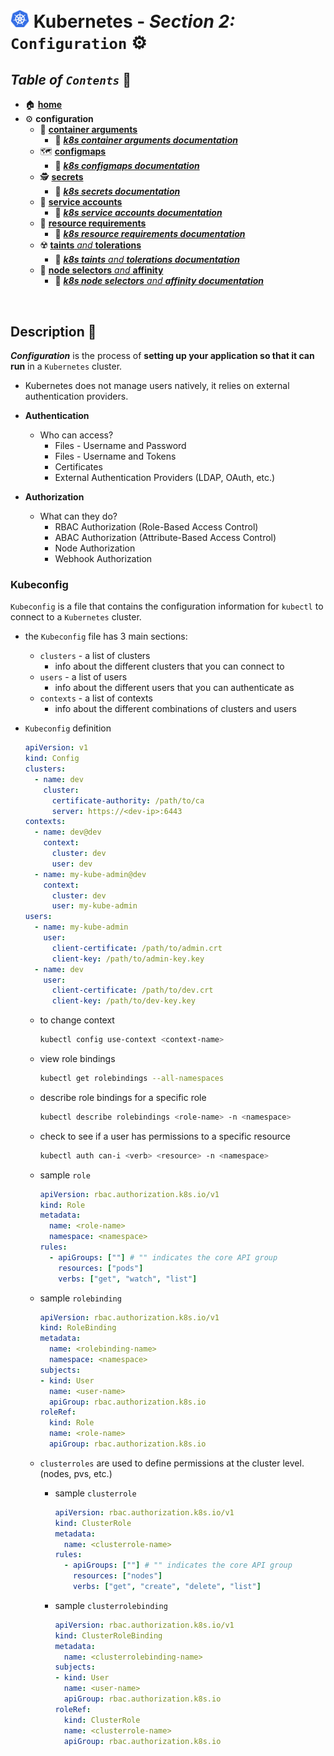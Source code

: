 # <img src="../assets/img/k8s.png" width="30px"> **Kubernetes** - ***Section 2:*** `Configuration` ⚙️

## ***Table*** *of* ***`Contents`*** 📜

* 🏠 [**home**](../README.md)
* ⚙️ **configuration**
  * 🔣 [**container arguments**](10-commands-and-arguments/README.md)
    * 🔗 <a href="https://kubernetes.io/docs/tasks/inject-data-application/define-command-argument-container/" target="_blank">***k8s container arguments documentation***</a>
  * 🗺️ [**configmaps**](11-config-maps/README.md)
    * 🔗 <a href="https://kubernetes.io/docs/concepts/configuration/configmap/" target="_blank">***k8s configmaps documentation***</a>
  * 🕵️ [**secrets**](12-secrets/README.md)
    * 🔗 <a href="https://kubernetes.io/docs/concepts/configuration/secret/" target="_blank">***k8s secrets documentation***</a>
  * 💁 [**service accounts**](13-service-accounts/README.md)
    * 🔗 <a href="https://kubernetes.io/docs/tasks/configure-pod-container/configure-service-account/" target="_blank">***k8s service accounts documentation***</a>
  * 💾 [**resource requirements**](14-resource-requirements/README.md)
    * 🔗 <a href="https://kubernetes.io/docs/concepts/configuration/manage-resources-containers/" target="_blank">***k8s resource requirements documentation***</a>
  * ☢️ [**taints** *and* **tolerations**](15-taints-and-tolerants/README.md)
    * 🔗 <a href="https://kubernetes.io/docs/concepts/scheduling-eviction/taint-and-toleration/" target="_blank">***k8s taints** *and* **tolerations documentation***</a>
  * 🔘 [**node selectors** *and* **affinity**](16-node-selectors-and-affinity/README.md)
    * 🔗 <a href="https://kubernetes.io/docs/concepts/scheduling-eviction/assign-pod-node/" target="_blank">***k8s node selectors** *and* **affinity documentation***</a>

<br />

## **Description** 👀

***Configuration*** is the process of **setting up your application so that it can run** in a `Kubernetes` cluster.

* Kubernetes does not manage users natively, it relies on external authentication providers.

* **Authentication**
  * Who can access?
    * Files - Username and Password
    * Files - Username and Tokens
    * Certificates
    * External Authentication Providers (LDAP, OAuth, etc.)

* **Authorization**
  * What can they do?
    * RBAC Authorization (Role-Based Access Control)
    * ABAC Authorization (Attribute-Based Access Control)
    * Node Authorization
    * Webhook Authorization

### **Kubeconfig**

`Kubeconfig` is a file that contains the configuration information for `kubectl` to connect to a `Kubernetes` cluster.

* the `Kubeconfig` file has 3 main sections:

  * `clusters` - a list of clusters
    * info about the different clusters that you can connect to
  * `users` - a list of users
    * info about the different users that you can authenticate as
  * `contexts` - a list of contexts
    * info about the different combinations of clusters and users

* `Kubeconfig` definition

    ```yaml
    apiVersion: v1
    kind: Config
    clusters:
      - name: dev
        cluster:
          certificate-authority: /path/to/ca
          server: https://<dev-ip>:6443
    contexts:
      - name: dev@dev
        context:
          cluster: dev
          user: dev
      - name: my-kube-admin@dev
        context:
          cluster: dev
          user: my-kube-admin
    users:
      - name: my-kube-admin
        user:
          client-certificate: /path/to/admin.crt
          client-key: /path/to/admin-key.key
      - name: dev
        user:
          client-certificate: /path/to/dev.crt
          client-key: /path/to/dev-key.key
    ```

  * to change context

    ```bash
    kubectl config use-context <context-name> 
    ```

  * view role bindings

    ```bash
    kubectl get rolebindings --all-namespaces
    ```
  
  * describe role bindings for a specific role
  
    ```bash
    kubectl describe rolebindings <role-name> -n <namespace>
    ```

  * check to see if a user has permissions to a specific resource

    ```bash
    kubectl auth can-i <verb> <resource> -n <namespace>
    ```

  * sample `role`
  
    ```yaml
    apiVersion: rbac.authorization.k8s.io/v1
    kind: Role
    metadata:
      name: <role-name>
      namespace: <namespace>
    rules:
      - apiGroups: [""] # "" indicates the core API group
        resources: ["pods"]
        verbs: ["get", "watch", "list"]
    ```

  * sample `rolebinding`
  
    ```yaml
    apiVersion: rbac.authorization.k8s.io/v1
    kind: RoleBinding
    metadata:
      name: <rolebinding-name>
      namespace: <namespace>
    subjects:
    - kind: User
      name: <user-name>
      apiGroup: rbac.authorization.k8s.io
    roleRef:
      kind: Role
      name: <role-name>
      apiGroup: rbac.authorization.k8s.io
    ```

  * `clusterroles` are used to define permissions at the cluster level. (nodes, pvs, etc.)

    * sample `clusterrole`

      ```yaml
      apiVersion: rbac.authorization.k8s.io/v1
      kind: ClusterRole
      metadata:
        name: <clusterrole-name>
      rules:
        - apiGroups: [""] # "" indicates the core API group
          resources: ["nodes"]
          verbs: ["get", "create", "delete", "list"]
      ```

    * sample `clusterrolebinding`

      ```yaml
      apiVersion: rbac.authorization.k8s.io/v1
      kind: ClusterRoleBinding
      metadata:
        name: <clusterrolebinding-name>
      subjects:
      - kind: User
        name: <user-name>
        apiGroup: rbac.authorization.k8s.io
      roleRef:
        kind: ClusterRole
        name: <clusterrole-name>
        apiGroup: rbac.authorization.k8s.io
      ```
